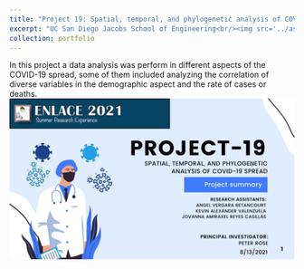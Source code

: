 ```yaml
---
title: "Project 19: Spatial, temporal, and phylogenetic analysis of COVID-19 spread"
excerpt: "UC San Diego Jacobs School of Engineering<br/><img src='../assets/images/Project-19.jpg' width='500' height='300'>"
collection: portfolio
---
```


In this project a data analysis was perform in different aspects of the COVID-19 spread, some of them included analyzing the correlation of diverse variables in the demographic aspect and the rate of cases or deaths.<br/>
<a href="https://github.com/Kevin-Valenzuela/enlace2021_kv">![Project 19: Spatial, temporal, and phylogenetic analysis of COVID-19 spreade](/assets/images/Project-19.jpg)<a/>
